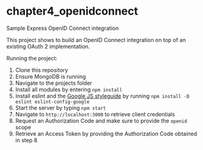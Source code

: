 # chapter4_openidconnect
Sample Express OpenID Connect integration

This project shows to build an OpenID Connect integration on top of an existing OAuth 2 implementation.

Running the project:

1. Clone this repository
2. Ensure MongoDB is running
3. Navigate to the projects folder
4. Install all modules by entering `npm install`
5. Install eslint and the [Google JS styleguide](http://google.github.io/styleguide/javascriptguide.xml) by running `npm install -D eslint eslint-config-google`
6. Start the server by typing `npm start`
7. Navigate to `http://localhost:3000` to retrieve client credentials
8. Request an Authorization Code and make sure to provide the `openid` scope
9. Retrieve an Access Token by providing the Authorization Code obtained in step 8
